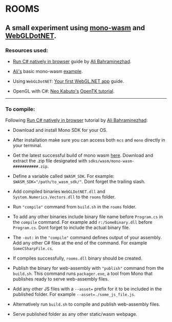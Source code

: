 # ROOMS
 
## A small experiment using [mono-wasm](https://www.mono-project.com/news/2018/01/16/mono-static-webassembly-compilation/ "mono-wasm") and [WebGLDotNET](https://github.com/WaveEngine/WebGL.NET "WebGLDotNET").

### Resources used:

* [Run C# natively in browser](https://itnext.io/run-c-natively-in-the-browser-through-the-web-assembly-via-mono-wasm-60f3d55dd05a) guide by [Ali Bahraminezhad](https://github.com/0x414c49).

* [Ali's](https://github.com/0x414c49) basic mono-wasm [example](https://github.com/0x414c49/mono-wasm-example).

* Using `WebGLDotNET`: [Your first WebGL.NET app](https://geeks.ms/xamarinteam/2019/08/28/your-first-webgldotnet-app/) guide.

* OpenGL with C#: [Neo Kabuto's](https://neokabuto.blogspot.com/) [OpenTK tutorial](https://neokabuto.blogspot.com/p/tutorials.html).

***

### To compile:

Following [Run C# natively in browser](https://itnext.io/run-c-natively-in-the-browser-through-the-web-assembly-via-mono-wasm-60f3d55dd05a "Run C# natively in browser") tutorial by [Ali Bahraminezhad](https://github.com/0x414c49):

* Download and install Mono SDK for your OS.

* After installation make sure you can access both `mcs` and `mono` directly in your terminal.

* Get the latest successful build of mono wasm [here](https://jenkins.mono-project.com/job/test-mono-mainline-wasm/label=ubuntu-1804-amd64/lastSuccessfulBuild/Azure/). Download and extract the .zip file designated with `sdks/wasm/mono-wasm-###########.zip`.

* Define a variable called `$WASM_SDK`. For example: `$WASM_SDK="/path/to_wasm_sdk/"`. Dont forget the trailing slash.

* Add compiled binaries `WebGLDotNET.dll` and `System.Numerics.Vectors.dll` to the `rooms` folder.

* Run `"compile"` command from `build.sh` in the `rooms` folder.

* To add any other binaries include binary file name before `Program.cs` in the `compile` command. For example add `r:/SomeBinary.dll` before `Program.cs`. Dont forget to include the actual binary file.

* The `-out:` in the `"compile"` command defines output of your assembly. Add any other C# files at the end of the command. For example `SomeCSharpFile.cs`.

* If compiles successfully, `rooms.dll` binary should be created.

* Publish the binary for web-assembly with `"publish"` command from the `build.sh`. This command runs `packager.exe`, a tool from Mono that publishes ready to serve web-assembly files.

* Add any other JS files with a `--asset=` prefix for it to be included in the published folder. For example `--asset=./some_js_file.js`.

* Alternatively run `build.sh` to compile and publish web-assembly files.

* Serve published folder as any other static/wasm webpage.